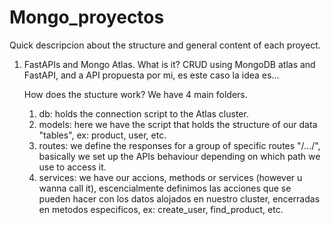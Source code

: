 # Mongo_proyectos
Quick descripcion about the structure and general content of each proyect.

1. FastAPIs and Mongo Atlas.
    What is it?
    CRUD using MongoDB atlas and FastAPI, and a API propuesta por mi, es este caso la idea es...

    How does the stucture work?
    We have 4 main folders.
    1. db: holds the connection script to the Atlas cluster.
    2. models: here we have the script that holds the structure of our data "tables", ex: product, user, etc.
    3. routes: we define the responses for a group of specific routes "/.../", basically we set up the APIs behaviour depending on which path we use to access it.
    4. services: we have our accions, methods or services (however u wanna call it), escencialmente definimos las acciones que se pueden hacer con los datos alojados en nuestro cluster, encerradas en metodos especificos, ex: create_user, find_product, etc.